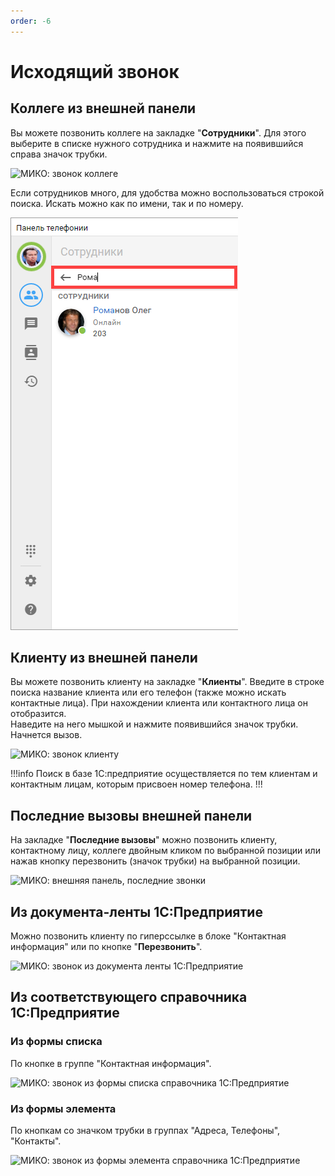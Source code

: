 ```yaml
---
order: -6
---
```


# Исходящий звонок
## Коллеге из внешней панели
Вы можете позвонить коллеге на закладке "**Сотрудники**". 
Для этого выберите в списке нужного сотрудника и нажмите на появившийся справа значок трубки.

<img class="miko-shadow img-zoomable"  
    src="/assets/panel/outgoing-call/cti_ishod_1.gif"
    data-original="/assets/panel/outgoing-call/cti_ishod_1.gif"
    srcset="/assets/panel/outgoing-call/cti_ishod_1_prev.gif 1x, /assets/panel/outgoing-call/cti_ishod_1.gif 2x" 
    alt="МИКО: звонок коллеге"
/> 

Если сотрудников много, для удобства можно воспользоваться строкой поиска. Искать можно как по имени, так и по номеру.

<img class="miko-shadow"  
    src="/assets/panel/outgoing-call/cti_ishod_2.png"
    alt="МИКО: поиск коллеги"
/> 

## Клиенту из внешней панели
Вы можете позвонить клиенту на закладке "**Клиенты**". 
Введите в строке поиска название клиента или его телефон (также можно искать контактные лица). При нахождении клиента или контактного лица он отобразится.  
Наведите на него мышкой и нажмите появившийся значок трубки. Начнется вызов.  

<img class="miko-shadow img-zoomable"  
    src="/assets/panel/outgoing-call/cti_ishod_3.gif"
    data-original="/assets/panel/outgoing-call/cti_ishod_3.gif"
    srcset="/assets/panel/outgoing-call/cti_ishod_3_prev.gif 1x, /assets/panel/outgoing-call/cti_ishod_3.gif 2x" 
    alt="МИКО: звонок клиенту"
/> 

!!!info 
Поиск в базе 1С:предприятие осуществляется по тем клиентам и контактным лицам, которым присвоен номер телефона.
!!!

## Последние вызовы внешней панели

На закладке "**Последние вызовы**" можно позвонить клиенту, контактному лицу, коллеге двойным кликом по выбранной позиции или нажав кнопку перезвонить (значок трубки) на выбранной позиции.  

<img class="miko-shadow img-zoomable"  
    src="/assets/panel/outgoing-call/cti_ishod_5.gif"
    data-original="/assets/panel/outgoing-call/cti_ishod_5.gif"
    srcset="/assets/panel/outgoing-call/cti_ishod_5_prev.gif 1x, /assets/panel/outgoing-call/cti_ishod_5.gif 2x" 
    alt="МИКО: внешняя панель, последние звонки"
/> 

## Из документа-ленты 1С:Предприятие

Можно позвонить клиенту по гиперссылке в блоке "Контактная информация" или по кнопке "**Перезвонить**".

<img class="miko-shadow img-zoomable"  
    src="/assets/panel/outgoing-call/cti_ishod_6.png"
    data-original="/assets/panel/outgoing-call/cti_ishod_6.png"
    srcset="/assets/panel/outgoing-call/cti_ishod_6_prev.png 1x, /assets/panel/outgoing-call/cti_ishod_6.png 2x" 
    alt="МИКО: звонок из документа ленты 1С:Предприятие"
/> 

## Из соответствующего справочника 1С:Предприятие

### Из формы списка
По кнопке в группе "Контактная информация".

<img class="miko-shadow img-zoomable"  
    src="/assets/panel/outgoing-call/cti_ishod_7.png"
    data-original="/assets/panel/outgoing-call/cti_ishod_7.png"
    srcset="/assets/panel/outgoing-call/cti_ishod_7_prev.png 1x, /assets/panel/outgoing-call/cti_ishod_7.png 2x" 
    alt="МИКО: звонок из формы списка справочника 1С:Предприятие"
/> 

### Из формы элемента
По кнопкам со значком трубки в группах "Адреса, Телефоны", "Контакты".

<img class="miko-shadow img-zoomable"  
    src="/assets/panel/outgoing-call/cti_ishod_8.png"
    data-original="/assets/panel/outgoing-call/cti_ishod_8.png"
    srcset="/assets/panel/outgoing-call/cti_ishod_8_prev.png 1x, /assets/panel/outgoing-call/cti_ishod_8.png 2x" 
    alt="МИКО: звонок из формы элемента справочника 1С:Предприятие"
/> 